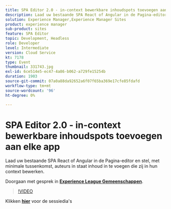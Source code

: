 ```yaml
---
title: SPA Editor 2.0 - in-context bewerkbare inhoudspots toevoegen aan elke app
description: Laad uw bestaande SPA React of Angular in de Pagina-editor en stel, met minimale tussenkomst, auteurs in staat inhoud in te voegen die zij in hun context bewerken. Deze sessie is afgeleverd als onderdeel van de Adobe Developers Live Content-gebeurtenis.
solution: Experience Manager,Experience Manager Sites
product: experience manager
sub-product: sites
feature: SPA Editor
topic: Development, Headless
role: Developer
level: Intermediate
version: Cloud Service
kt: 7178
type: Event
thumbnail: 331743.jpg
exl-id: 6ce514e5-ec47-4a86-b062-a729fe15254b
duration: 1903
source-git-commit: 07a0a88da92652a6f07f65ba369e17cfe85fdafd
workflow-type: tm+mt
source-wordcount: '96'
ht-degree: 0%

---
```


# SPA Editor 2.0 - in-context bewerkbare inhoudspots toevoegen aan elke app

Laad uw bestaande SPA React of Angular in de Pagina-editor en stel, met minimale tussenkomst, auteurs in staat inhoud in te voegen die zij in hun context bewerken.

Doorgaan met gesprek in **[Experience League Gemeenschappen](https://adobe.ly/36Yd3v6)**.

>[!VIDEO](https://video.tv.adobe.com/v/331743/?quality=12&learn=on&hidetitle=true)

Klikken **[hier](/help/adobe-developers-live/assets/spa-editor-2-0.pdf)** voor de sessiedia&#39;s
